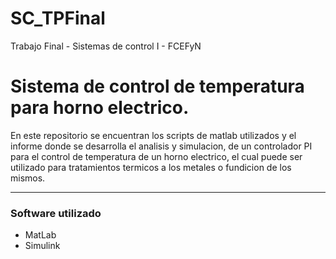 # SC_TPFinal
Trabajo Final - Sistemas de control I - FCEFyN

# Sistema de control de temperatura para horno electrico.
En este repositorio se encuentran los scripts de matlab utilizados y el informe donde se desarrolla el analisis y simulacion, de un controlador PI para el control de temperatura de un horno electrico, el cual puede ser utilizado para tratamientos termicos a los metales o fundicion de los mismos.

---
### Software utilizado
- MatLab
- Simulink
